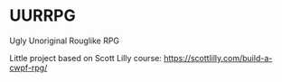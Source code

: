 # UURRPG
Ugly Unoriginal Rouglike RPG

Little project based on Scott Lilly course:
 https://scottlilly.com/build-a-cwpf-rpg/
